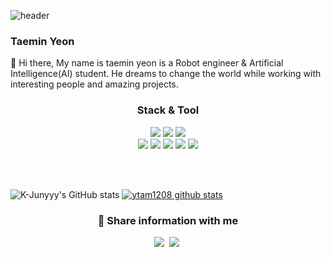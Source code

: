 ![header](https://capsule-render.vercel.app/api?type=waving&color=auto&height=250&section=header&text=Yeon%20&fontSize=90&animation=fadeIn&fontAlignY=30&desc=Thank%20you%20for%20visiting%20my%20Github!&descAlignY=53&descAlign=52)

### Taemin Yeon
:wave: Hi there, My name is taemin yeon is a Robot engineer & Artificial Intelligence(AI) student. He dreams to change the world while working with interesting people and amazing projects. 

<h3 align="center"> Stack & Tool</h3>

<p align="center">
<img src="https://img.shields.io/badge/ROS-black?style=flat-square&logo=ROS&logoColor=white"/>
<img src="https://img.shields.io/badge/Linux-yellow?style=flat-square&logo=Linux&logoColor=white"/>
<img src="https://img.shields.io/badge/Ubuntu-red?style=flat-square&logo=Ubuntu&logoColor=white"/>
<br>
<img src="https://img.shields.io/badge/C++-green?style=flat-square&logo=C++&logoColor=white"/>
<img src="https://img.shields.io/badge/C-green?style=flat-square&logo=C&logoColor=white"/>
<img src="https://img.shields.io/badge/Python-blue?style=flat-square&logo=Python&logoColor=white"/>
<img src="https://img.shields.io/badge/Jupyter-orange?style=flat-square&logo=Jupyter&logoColor=white"/>
<img src="https://img.shields.io/badge/VIM-green?style=flat-square&logo=Vim&logoColor=white"/>
</p>
<br>
<br>

![K-Junyyy's GitHub stats](https://github-readme-stats.vercel.app/api?username=ytam1208&show_icons=true&theme=radical)
[![ytam1208 github stats](https://github-readme-stats.vercel.app/api/top-langs/?username=ytam1208&show_icons=true&hide_border=true&title_color=004386&icon_color=004386&layout=compact)](https://github.com/ytam1208)

<h3 align="center"> 🌱  Share information with me  </h3>

<p align="center">
<a href="https://yeonblog.tistory.com/"><img src= "https://img.shields.io/badge/-My blog%20-orange?logo=Internet Explorer?logoColor=orange"></a>&nbsp
<a href="https://yeonblog.tistory.com/3"><img src= "https://img.shields.io/badge/-About me%20-white?logo=Internet Explorer?logoColor=orange"></a>&nbsp  
</p>

<br>
